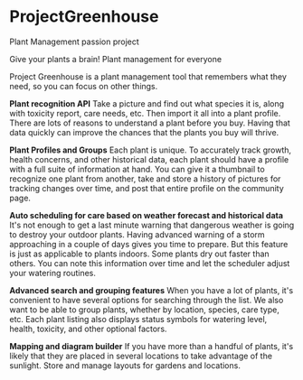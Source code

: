 # ProjectGreenhouse
Plant Management passion project

Give your plants a brain! Plant management for everyone

Project Greenhouse is a plant management tool that remembers what they need, so you can focus on other things.

**Plant recognition API**
Take a picture and find out what species it is, along with toxicity report, care needs, etc. Then import it all into a plant profile. There are lots of reasons to understand a plant before you buy. Having that data quickly can improve the chances that the plants you buy will thrive.

**Plant Profiles and Groups**
Each plant is unique. To accurately track growth, health concerns, and other historical data, each plant should have a profile with a full suite of information at hand. You can give it a thumbnail to recognize one plant from another, take and store a history of pictures for tracking changes over time, and post that entire profile on the community page.

**Auto scheduling for care based on weather forecast and historical data**
It's not enough to get a last minute warning that dangerous weather is going to destroy your outdoor plants. Having advanced warning of a storm approaching in a couple of days gives you time to prepare. But this feature is just as applicable to plants indoors. Some plants dry out faster than others. You can note this information over time and let the scheduler adjust your watering routines. 

**Advanced search and grouping features**
When you have a lot of plants, it's convenient to have several options for searching through the list. We also want to be able to group plants, whether by location, species, care type, etc. Each plant listing also displays status symbols for watering level, health, toxicity, and other optional factors.

**Mapping and diagram builder**
If you have more than a handful of plants, it's likely that they are placed in several locations to take advantage of the sunlight. Store and manage layouts for gardens and locations.
